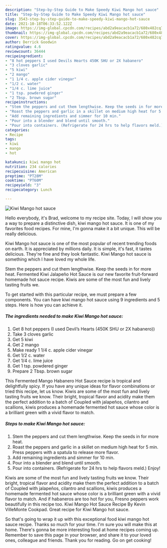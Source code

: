 ```yaml
---
description: "Step-by-Step Guide to Make Speedy Kiwi Mango hot sauce"
title: "Step-by-Step Guide to Make Speedy Kiwi Mango hot sauce"
slug: 3543-step-by-step-guide-to-make-speedy-kiwi-mango-hot-sauce
date: 2021-10-18T06:33:52.122Z
image: https://img-global.cpcdn.com/recipes/abd2a9eacacb1a72/680x482cq70/kiwi-mango-hot-sauce-recipe-main-photo.jpg
thumbnail: https://img-global.cpcdn.com/recipes/abd2a9eacacb1a72/680x482cq70/kiwi-mango-hot-sauce-recipe-main-photo.jpg
cover: https://img-global.cpcdn.com/recipes/abd2a9eacacb1a72/680x482cq70/kiwi-mango-hot-sauce-recipe-main-photo.jpg
author: Derrick Goodwin
ratingvalue: 4.6
reviewcount: 36444
recipeingredient:
- "8 hot peppers I used Devils Hearts 450K SHU or 2X habanero"
- "3 cloves garlic"
- "5 kiwi"
- "2 mango"
- "1 1/4 c. apple cider vinegar"
- "1/2 c. water"
- "1/4 c. lime juice"
- "1 tsp. powdered ginger"
- "2 Tbsp. brown sugar"
recipeinstructions:
- "Stem the peppers and cut them lengthwise. Keep the seeds in for more heat."
- "Roast the peppers and garlic in a skillet on medium high heat for 5 min. Press peppers with a spatula to release more flavor."
- "Add remaining ingredients and simmer for 10 min."
- "Pour into a blender and blend until smooth."
- "Pour into containers. (Refrigerate for 24 hrs to help flavors meld.) Enjoy!"
categories:
- Recipe
tags:
- kiwi
- mango
- hot

katakunci: kiwi mango hot 
nutrition: 234 calories
recipecuisine: American
preptime: "PT28M"
cooktime: "PT60M"
recipeyield: "3"
recipecategory: Lunch

---
```



![Kiwi Mango hot sauce](https://img-global.cpcdn.com/recipes/abd2a9eacacb1a72/680x482cq70/kiwi-mango-hot-sauce-recipe-main-photo.jpg)

Hello everybody, it's Brad, welcome to my recipe site. Today, I will show you a way to prepare a distinctive dish, kiwi mango hot sauce. It is one of my favorites food recipes. For mine, I'm gonna make it a bit unique. This will be really delicious.

Kiwi Mango hot sauce is one of the most popular of recent trending foods on earth. It is appreciated by millions daily. It is simple, it's fast, it tastes delicious. They're fine and they look fantastic. Kiwi Mango hot sauce is something which I have loved my whole life.

Stem the peppers and cut them lengthwise. Keep the seeds in for more heat. Fermented Kiwi Jalapeño Hot Sauce is our new favorite fruit-forward homemade hot sauce recipe. Kiwis are some of the most fun and lively tasting fruits we.


To get started with this particular recipe, we must prepare a few components. You can have kiwi mango hot sauce using 9 ingredients and 5 steps. Here is how you can achieve it.

<!--inarticleads1-->

##### The ingredients needed to make Kiwi Mango hot sauce:

1. Get 8 hot peppers (I used Devil’s Hearts (450K SHU or 2X habanero))
1. Take 3 cloves garlic
1. Get 5 kiwi
1. Get 2 mango
1. Make ready 1 1/4 c. apple cider vinegar
1. Get 1/2 c. water
1. Get 1/4 c. lime juice
1. Get 1 tsp. powdered ginger
1. Prepare 2 Tbsp. brown sugar


This Fermented Mango Habanero Hot Sauce recipe is tropical and delightfully spicy. If you have any unique ideas for flavor combinations or tried this recipe, let us know. Kiwis are some of the most fun and lively tasting fruits we know. Their bright, tropical flavor and acidity make them the perfect addition to a batch of Coupled with jalapeños, cilantro and scallions, kiwis produces a homemade fermented hot sauce whose color is a brilliant green with a vivid flavor to match. 

<!--inarticleads2-->

##### Steps to make Kiwi Mango hot sauce:

1. Stem the peppers and cut them lengthwise. Keep the seeds in for more heat.
1. Roast the peppers and garlic in a skillet on medium high heat for 5 min. Press peppers with a spatula to release more flavor.
1. Add remaining ingredients and simmer for 10 min.
1. Pour into a blender and blend until smooth.
1. Pour into containers. (Refrigerate for 24 hrs to help flavors meld.) Enjoy!


Kiwis are some of the most fun and lively tasting fruits we know. Their bright, tropical flavor and acidity make them the perfect addition to a batch of Coupled with jalapeños, cilantro and scallions, kiwis produces a homemade fermented hot sauce whose color is a brilliant green with a vivid flavor to match. And if habaneros are too hot for you, Fresno peppers work beautifully in this recipe too. Kiwi Mango Hot Sauce Recipe By Kevin VilleMonte Cookpad. Great recipe for Kiwi Mango hot sauce. 

So that's going to wrap it up with this exceptional food kiwi mango hot sauce recipe. Thanks so much for your time. I'm sure you will make this at home. There's gonna be more interesting food at home recipes coming up. Remember to save this page in your browser, and share it to your loved ones, colleague and friends. Thank you for reading. Go on get cooking!
